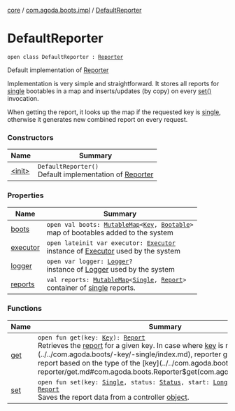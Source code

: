 [core](../../index.md) / [com.agoda.boots.impl](../index.md) / [DefaultReporter](./index.md)

# DefaultReporter

`open class DefaultReporter : `[`Reporter`](../../com.agoda.boots/-reporter/index.md)

Default implementation of [Reporter](../../com.agoda.boots/-reporter/index.md)

Implementation is very simple and straightforward. It stores all reports
for [single](../../com.agoda.boots/-key/-single/index.md) bootables in a map and inserts/updates (by copy)
on every [set()](../../com.agoda.boots/-reporter/set.md) invocation.

When getting the report, it looks up the map if the requested key is [single](../../com.agoda.boots/-key/-single/index.md),
otherwise it generates new combined report on every request.

### Constructors

| Name | Summary |
|---|---|
| [&lt;init&gt;](-init-.md) | `DefaultReporter()`<br>Default implementation of [Reporter](../../com.agoda.boots/-reporter/index.md) |

### Properties

| Name | Summary |
|---|---|
| [boots](boots.md) | `open val boots: `[`MutableMap`](https://kotlinlang.org/api/latest/jvm/stdlib/kotlin.collections/-mutable-map/index.html)`<`[`Key`](../../com.agoda.boots/-key/index.md)`, `[`Bootable`](../../com.agoda.boots/-bootable/index.md)`>`<br>map of bootables added to the system |
| [executor](executor.md) | `open lateinit var executor: `[`Executor`](../../com.agoda.boots/-executor/index.md)<br>instance of [Executor](../../com.agoda.boots/-executor/index.md) used by the system |
| [logger](logger.md) | `open var logger: `[`Logger`](../../com.agoda.boots/-logger/index.md)`?`<br>instance of [Logger](../../com.agoda.boots/-logger/index.md) used by the system |
| [reports](reports.md) | `val reports: `[`MutableMap`](https://kotlinlang.org/api/latest/jvm/stdlib/kotlin.collections/-mutable-map/index.html)`<`[`Single`](../../com.agoda.boots/-key/-single/index.md)`, `[`Report`](../../com.agoda.boots/-report/index.md)`>`<br>container of [single](../../com.agoda.boots/-key/-single/index.md) reports. |

### Functions

| Name | Summary |
|---|---|
| [get](get.md) | `open fun get(key: `[`Key`](../../com.agoda.boots/-key/index.md)`): `[`Report`](../../com.agoda.boots/-report/index.md)<br>Retrieves the [report](../../com.agoda.boots/-report/index.md) for a given key. In case where [key](../../com.agoda.boots/-reporter/get.md#com.agoda.boots.Reporter$get(com.agoda.boots.Key)/key) is not [single](../../com.agoda.boots/-key/-single/index.md), reporter generates combined report based on the type of the [key](../../com.agoda.boots/-reporter/get.md#com.agoda.boots.Reporter$get(com.agoda.boots.Key)/key). |
| [set](set.md) | `open fun set(key: `[`Single`](../../com.agoda.boots/-key/-single/index.md)`, status: `[`Status`](../../com.agoda.boots/-status/index.md)`, start: `[`Long`](https://kotlinlang.org/api/latest/jvm/stdlib/kotlin/-long/index.html)`, time: `[`Long`](https://kotlinlang.org/api/latest/jvm/stdlib/kotlin/-long/index.html)`): `[`Report`](../../com.agoda.boots/-report/index.md)<br>Saves the report data from a controller [object](../../com.agoda.boots/-boots/index.md). |
